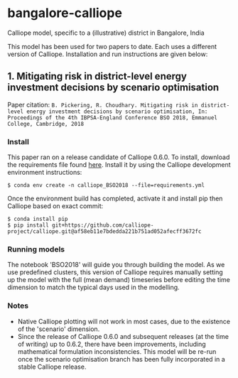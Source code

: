 # bangalore-calliope
Calliope model, specific to a (illustrative) district in Bangalore, India

This model has been used for two papers to date. Each uses a different version of Calliope. Installation and run instructions are given below:

## 1. Mitigating risk in district-level energy investment decisions by scenario optimisation

Paper citation: `B. Pickering, R. Choudhary. Mitigating risk in district-level energy investment decisions by scenario optimisation, In: Proceedings of the 4th IBPSA-England Conference BSO 2018, Emmanuel College, Cambridge, 2018`

### Install

This paper ran on a release candidate of Calliope 0.6.0. To install, download the requirements file found [here](https://raw.githubusercontent.com/calliope-project/calliope/af58eb11e7bdedda221b751ad052afecff3672fc/requirements.yml). Install it by using the Calliope development environment instructions:

```shell
$ conda env create -n calliope_BSO2018 --file=requirements.yml
```

Once the environment build has completed, activate it and install pip then Calliope based on exact commit:

```shell
$ conda install pip
$ pip install git+https://github.com/calliope-project/calliope.git@af58eb11e7bdedda221b751ad052afecff3672fc
```

### Running models

The notebook 'BSO2018' will guide you through building the model. As we use predefined clusters, this version of Calliope requires manually setting up the model with the full (mean demand) timeseries before editing the time dimension to match the typical days used in the modelling.

### Notes

* Native Calliope plotting will not work in most cases, due to the existence of the 'scenario' dimension.
* Since the release of Calliope 0.6.0 and subsequent releases (at the time of writing) up to 0.6.2, there have been improvements, including mathematical formulation inconsistencies. This model will be re-run once the scenario optimisation branch has been fully incorporated in a stable Calliope release.
